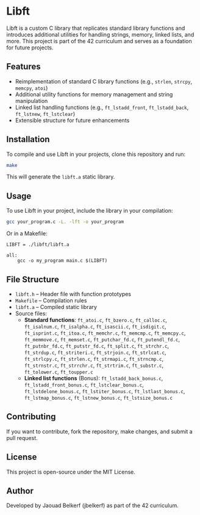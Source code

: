 # Libft

Libft is a custom C library that replicates standard library functions and introduces additional utilities for handling strings, memory, linked lists, and more. This project is part of the 42 curriculum and serves as a foundation for future projects.

## Features

- Reimplementation of standard C library functions (e.g., `strlen`, `strcpy`, `memcpy`, `atoi`)
- Additional utility functions for memory management and string manipulation
- Linked list handling functions (e.g., `ft_lstadd_front`, `ft_lstadd_back`, `ft_lstnew`, `ft_lstclear`)
- Extensible structure for future enhancements

## Installation

To compile and use Libft in your projects, clone this repository and run:

```sh
make
```

This will generate the `libft.a` static library.

## Usage

To use Libft in your project, include the library in your compilation:

```sh
gcc your_program.c -L. -lft -o your_program
```

Or in a Makefile:

```make
LIBFT = ./libft/libft.a

all:
	gcc -o my_program main.c $(LIBFT)
```

## File Structure

- `libft.h` – Header file with function prototypes
- `Makefile` – Compilation rules
- `libft.a` – Compiled static library
- Source files:
  - **Standard functions**: `ft_atoi.c`, `ft_bzero.c`, `ft_calloc.c`, `ft_isalnum.c`, `ft_isalpha.c`, `ft_isascii.c`, `ft_isdigit.c`, `ft_isprint.c`, `ft_itoa.c`, `ft_memchr.c`, `ft_memcmp.c`, `ft_memcpy.c`, `ft_memmove.c`, `ft_memset.c`, `ft_putchar_fd.c`, `ft_putendl_fd.c`, `ft_putnbr_fd.c`, `ft_putstr_fd.c`, `ft_split.c`, `ft_strchr.c`, `ft_strdup.c`, `ft_striteri.c`, `ft_strjoin.c`, `ft_strlcat.c`, `ft_strlcpy.c`, `ft_strlen.c`, `ft_strmapi.c`, `ft_strncmp.c`, `ft_strnstr.c`, `ft_strrchr.c`, `ft_strtrim.c`, `ft_substr.c`, `ft_tolower.c`, `ft_toupper.c`
  - **Linked list functions** (Bonus): `ft_lstadd_back_bonus.c`, `ft_lstadd_front_bonus.c`, `ft_lstclear_bonus.c`, `ft_lstdelone_bonus.c`, `ft_lstiter_bonus.c`, `ft_lstlast_bonus.c`, `ft_lstmap_bonus.c`, `ft_lstnew_bonus.c`, `ft_lstsize_bonus.c`

## Contributing

If you want to contribute, fork the repository, make changes, and submit a pull request.

## License

This project is open-source under the MIT License.

## Author

Developed by Jaouad Belkerf (jbelkerf) as part of the 42 curriculum.

